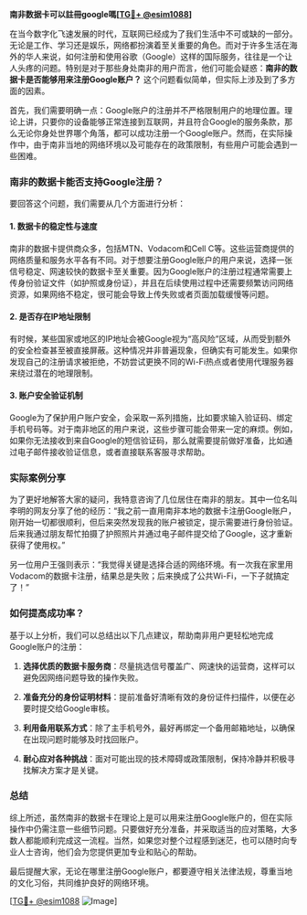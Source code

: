**南非数据卡可以註冊google嗎[[TG💪+ @esim1088](https://t.me/s/esim1088)]**

在当今数字化飞速发展的时代，互联网已经成为了我们生活中不可或缺的一部分。无论是工作、学习还是娱乐，网络都扮演着至关重要的角色。而对于许多生活在海外的华人来说，如何注册和使用谷歌（Google）这样的国际服务，往往是一个让人头疼的问题。特别是对于那些身处南非的用户而言，他们可能会疑惑：**南非的数据卡是否能够用来注册Google账户？** 这个问题看似简单，但实际上涉及到了多方面的因素。

首先，我们需要明确一点：Google账户的注册并不严格限制用户的地理位置。理论上讲，只要你的设备能够正常连接到互联网，并且符合Google的服务条款，那么无论你身处世界哪个角落，都可以成功注册一个Google账户。然而，在实际操作中，由于南非当地的网络环境以及可能存在的政策限制，有些用户可能会遇到一些困难。

### 南非的数据卡能否支持Google注册？

要回答这个问题，我们需要从几个方面进行分析：

#### 1. 数据卡的稳定性与速度
南非的数据卡提供商众多，包括MTN、Vodacom和Cell C等。这些运营商提供的网络质量和服务水平各有不同。对于想要注册Google账户的用户来说，选择一张信号稳定、网速较快的数据卡至关重要。因为Google账户的注册过程通常需要上传身份验证文件（如护照或身份证），并且在后续使用过程中还需要频繁访问网络资源，如果网络不稳定，很可能会导致上传失败或者页面加载缓慢等问题。

#### 2. 是否存在IP地址限制
有时候，某些国家或地区的IP地址会被Google视为“高风险”区域，从而受到额外的安全检查甚至被直接屏蔽。这种情况并非普遍现象，但确实有可能发生。如果你发现自己的注册请求被拒绝，不妨尝试更换不同的Wi-Fi热点或者使用代理服务器来绕过潜在的地理限制。

#### 3. 账户安全验证机制
Google为了保护用户账户安全，会采取一系列措施，比如要求输入验证码、绑定手机号码等。对于南非地区的用户来说，这些步骤可能会带来一定的麻烦。例如，如果你无法接收到来自Google的短信验证码，那么就需要提前做好准备，比如通过电子邮件接收验证信息，或者直接联系客服寻求帮助。

### 实际案例分享

为了更好地解答大家的疑问，我特意咨询了几位居住在南非的朋友。其中一位名叫李明的网友分享了他的经历：“我之前一直用南非本地的数据卡注册Google账户，刚开始一切都很顺利，但后来突然发现我的账户被锁定，提示需要进行身份验证。后来我通过朋友帮忙拍摄了护照照片并通过电子邮件提交给了Google，这才重新获得了使用权。”

另一位用户王强则表示：“我觉得关键是选择合适的网络环境。有一次我在家里用Vodacom的数据卡注册，结果总是失败；后来换成了公共Wi-Fi，一下子就搞定了！”

### 如何提高成功率？

基于以上分析，我们可以总结出以下几点建议，帮助南非用户更轻松地完成Google账户的注册：

1. **选择优质的数据卡服务商**：尽量挑选信号覆盖广、网速快的运营商，这样可以避免因网络问题导致的操作失败。
   
2. **准备充分的身份证明材料**：提前准备好清晰有效的身份证件扫描件，以便在必要时提交给Google审核。
   
3. **利用备用联系方式**：除了主手机号外，最好再绑定一个备用邮箱地址，以确保在出现问题时能够及时找回账户。
   
4. **耐心应对各种挑战**：面对可能出现的技术障碍或政策限制，保持冷静并积极寻找解决方案才是关键。

### 总结

综上所述，虽然南非的数据卡在理论上是可以用来注册Google账户的，但在实际操作中仍需注意一些细节问题。只要做好充分准备，并采取适当的应对策略，大多数人都能顺利完成这一流程。当然，如果您对整个过程感到迷茫，也可以随时向专业人士咨询，他们会为您提供更加专业和贴心的帮助。

最后提醒大家，无论在哪里注册Google账户，都要遵守相关法律法规，尊重当地的文化习俗，共同维护良好的网络环境。

[[TG💪+ @esim1088](https://t.me/s/esim1088) ![Image](https://i.postimg.cc/4NQfJmqS/Snipaste-2025-05-13-00-14-12.png)]